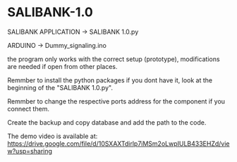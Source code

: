 # SALIBANK-1.0
SALIBANK APPLICATION -> SALIBANK 1.0.py

ARDUINO -> Dummy_signaling.ino

the program only works with the correct setup (prototype), modifications are needed if open from other places.

Remmber to install the python packages if you dont have it, look at the beginning of the "SALIBANK 1.0.py".

Remmber to change the respective ports address for the component if you connect them.

Create the backup and copy database and add the path to the code.

The demo video is available at: https://drive.google.com/file/d/10SXAXTdirlp7iMSm2oLwpIULB433EHZd/view?usp=sharing
